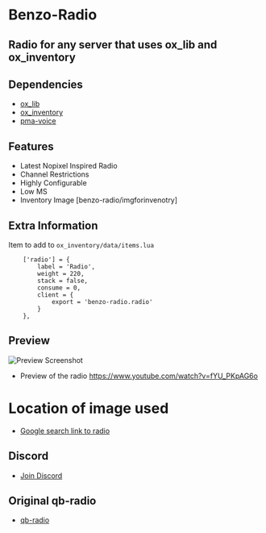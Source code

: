 # Benzo-Radio

## Radio for any server that uses ox_lib and ox_inventory

## Dependencies
- [ox_lib](https://overextended.dev/)
- [ox_inventory](https://overextended.dev/)
- [pma-voice](https://github.com/AvarianKnight/pma-voice)


## Features
- Latest Nopixel Inspired Radio
- Channel Restrictions
- Highly Configurable
- Low MS
- Inventory Image [benzo-radio/imgforinvenotry]

## Extra Information
Item to add to `ox_inventory/data/items.lua`
```
	['radio'] = {
		label = 'Radio',
		weight = 220,
		stack = false,
		consume = 0,
		client = {
			export = 'benzo-radio.radio'
		}
	},
```
## Preview
![Preview Screenshot](https://i.imgur.com/cXjH8Rx.png)

- Preview of the radio https://www.youtube.com/watch?v=fYU_PKpAG6o

# Location of image used
- [Google search link to radio](https://www.aircraftspruce.com/catalog/avpages/yaesuVertexFTA750L.php)

## Discord
- [Join Discord](discord.gg/pyKDCByzUk)

## Original qb-radio
- [qb-radio](https://github.com/qbcore-framework/qb-radio)
